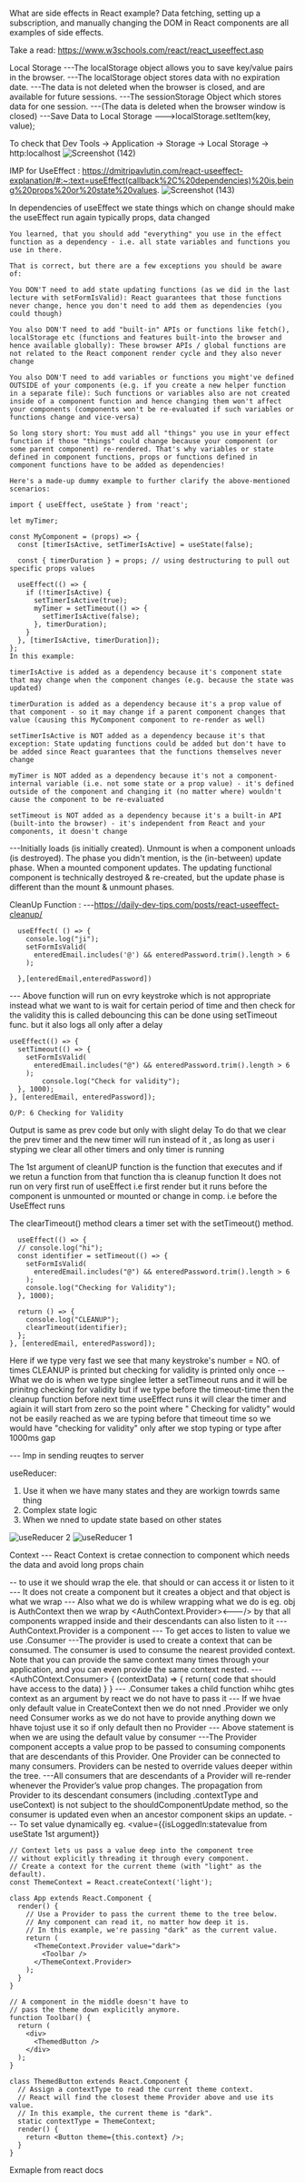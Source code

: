What are side effects in React example?
Data fetching, setting up a subscription, and manually changing the DOM in React components are all examples of side effects.


Take a read: https://www.w3schools.com/react/react_useeffect.asp

Local Storage
---The localStorage object allows you to save key/value pairs in the browser.
---The localStorage object stores data with no expiration date.
---The data is not deleted when the browser is closed, and are available for future sessions.
---The sessionStorage Object which stores data for one session.
---(The data is deleted when the browser window is closed)
---Save Data to Local Storage --->localStorage.setItem(key, value);


To check that Dev Tools -> Application -> Storage -> Local Storage -> http:localhost
![Screenshot (142)](https://user-images.githubusercontent.com/98139553/206268038-01fdb6af-20f4-4bc2-be0e-97ae8f42e3e5.png)

IMP for UseEffect : https://dmitripavlutin.com/react-useeffect-explanation/#:~:text=useEffect(callback%2C%20dependencies)%20is,being%20props%20or%20state%20values.
![Screenshot (143)](https://user-images.githubusercontent.com/98139553/206268222-fe3e4852-7f35-40dc-8a8a-60eb07c7cc0d.png)

In dependencies of useEffect we state things which on change should make the useEffect run again typically props, data changed

```
You learned, that you should add "everything" you use in the effect function as a dependency - i.e. all state variables and functions you use in there.

That is correct, but there are a few exceptions you should be aware of:

You DON'T need to add state updating functions (as we did in the last lecture with setFormIsValid): React guarantees that those functions never change, hence you don't need to add them as dependencies (you could though)

You also DON'T need to add "built-in" APIs or functions like fetch(), localStorage etc (functions and features built-into the browser and hence available globally): These browser APIs / global functions are not related to the React component render cycle and they also never change

You also DON'T need to add variables or functions you might've defined OUTSIDE of your components (e.g. if you create a new helper function in a separate file): Such functions or variables also are not created inside of a component function and hence changing them won't affect your components (components won't be re-evaluated if such variables or functions change and vice-versa)

So long story short: You must add all "things" you use in your effect function if those "things" could change because your component (or some parent component) re-rendered. That's why variables or state defined in component functions, props or functions defined in component functions have to be added as dependencies!

Here's a made-up dummy example to further clarify the above-mentioned scenarios:

import { useEffect, useState } from 'react';
 
let myTimer;
 
const MyComponent = (props) => {
  const [timerIsActive, setTimerIsActive] = useState(false);
 
  const { timerDuration } = props; // using destructuring to pull out specific props values
 
  useEffect(() => {
    if (!timerIsActive) {
      setTimerIsActive(true);
      myTimer = setTimeout(() => {
        setTimerIsActive(false);
      }, timerDuration);
    }
  }, [timerIsActive, timerDuration]);
};
In this example:

timerIsActive is added as a dependency because it's component state that may change when the component changes (e.g. because the state was updated)

timerDuration is added as a dependency because it's a prop value of that component - so it may change if a parent component changes that value (causing this MyComponent component to re-render as well)

setTimerIsActive is NOT added as a dependency because it's that exception: State updating functions could be added but don't have to be added since React guarantees that the functions themselves never change

myTimer is NOT added as a dependency because it's not a component-internal variable (i.e. not some state or a prop value) - it's defined outside of the component and changing it (no matter where) wouldn't cause the component to be re-evaluated

setTimeout is NOT added as a dependency because it's a built-in API (built-into the browser) - it's independent from React and your components, it doesn't change
```


---Initially loads (is initially created).
Unmount is when a component
unloads (is destroyed).
The phase you didn't mention,
is the (in-between) update phase.
When a mounted component updates.
The updating functional component
is technically destroyed & re-created,
but the update phase is different than
the mount & unmount phases.

CleanUp Function :
---https://daily-dev-tips.com/posts/react-useeffect-cleanup/
```
  useEffect( () => {
    console.log("ji");
    setFormIsValid(
      enteredEmail.includes('@') && enteredPassword.trim().length > 6
    );

  },[enteredEmail,enteredPassword])
  ```
  --- Above function will run on evry keystroke which is not appropriate instead what we want to is wait for certain period of time and then check for the validity           this is called debouncing this can be done using setTimeout func. but it also logs all only after a delay
  ```
  useEffect(() => {
    setTimeout(() => {
      setFormIsValid(
        enteredEmail.includes("@") && enteredPassword.trim().length > 6
      );
          console.log("Check for validity");
    }, 1000);
  }, [enteredEmail, enteredPassword]);
  
  O/P: 6 Checking for Validity
  ``` 
  Output is same as prev code but only with slight delay
  To do that we clear the prev timer and the new timer will run instead of it , as long as user i styping we clear all other timers and only timer is running 
  
  The 1st argument of cleanUP function is the function that executes and if we retun a function from that function tha is cleanup function 
  It does not run on very first run of useEffect i.e first render but it runs before the component is unmounted or mounted or change in comp. i.e before the UseEffect   runs
  
  The clearTimeout() method clears a timer set with the setTimeout() method.
  
  ```
    useEffect(() => {
    // console.log("hi");
    const identifier = setTimeout(() => {
      setFormIsValid(
        enteredEmail.includes("@") && enteredPassword.trim().length > 6
      );
      console.log("Checking for Validity");
    }, 1000);

    return () => {
      console.log("CLEANUP");
      clearTimeout(identifier);
    };
  }, [enteredEmail, enteredPassword]);
  ```
  Here if we type very fast we see that many keystroke's number = NO. of times CLEANUP is printed but checking for validity is printed only once 
 -- What we do is when we type singlee letter a setTimeout runs and it will be prinitng checking for validity but if we type before the timeout-time then the cleanup function before next time useEffect runs it will clear the timer and agiain it will start from zero so the point where " Checking for validty" would not be easily reached as we are typing before that timeout time so we would have "checking for validity" only after we stop typing or type after 1000ms gap 
 
--- Imp in sending reuqtes to server 

useReducer:
1) Use it when we have many states and they are workign towrds same thing 
2) Complex state logic
3) When we nned to update state based on other states 

![useReducer 2](https://user-images.githubusercontent.com/98139553/206369492-6c48a949-c85a-4944-948d-f8090d2af871.png)
![useReducer 1](https://user-images.githubusercontent.com/98139553/206369525-f49cbf4e-f29b-4ea4-944f-3d887fef66a3.png)


Context
--- React Context is cretae connection to component which needs the data and avoid long props chain

-- to use it we should wrap the ele. that should or can access it or listen to it
--- It does not create a component but it creates a object and that object is what we wrap
--- Also what we do is whilew wrapping what we do is eg. obj is AuthContext then we wrap by <AuthContext.Provider><---/> by that all components wrapped inside and their descendants can also listen to it
--- AuthContext.Provider is a component
--- To get acces to listen to value we use .Consumer
---The provider is used to create a context that can be consumed. The consumer is used to consume the nearest provided context. Note that you can provide the same context many times through your application, and you can even provide the same context nested.
--- <AuthCOntext.Consumer>
{ (contextData) => {
                    return( code that should have access to the data) 
                   }
}
--- .Consumer takes a child function whihc gtes context as an argument by react we do not have to pass it
--- If we hvae only default value in CreateContext then we do not nned .Provider we only need Consumer works as we do not have to provide anything down we hhave tojust use it so if only default then no Provider
--- Above statement is when we are using the default value by consumer
---The Provider component accepts a value prop to be passed to consuming components that are descendants of this Provider. One Provider can be connected to many consumers. Providers can be nested to override values deeper within the tree.
---All consumers that are descendants of a Provider will re-render whenever the Provider’s value prop changes. The propagation from Provider to its descendant consumers (including .contextType and useContext) is not subject to the shouldComponentUpdate method, so the consumer is updated even when an ancestor component skips an update.
--- To set value dynamically eg. <value={{isLoggedIn:statevalue from useState 1st argument}}

```
// Context lets us pass a value deep into the component tree
// without explicitly threading it through every component.
// Create a context for the current theme (with "light" as the default).
const ThemeContext = React.createContext('light');

class App extends React.Component {
  render() {
    // Use a Provider to pass the current theme to the tree below.
    // Any component can read it, no matter how deep it is.
    // In this example, we're passing "dark" as the current value.
    return (
      <ThemeContext.Provider value="dark">
        <Toolbar />
      </ThemeContext.Provider>
    );
  }
}

// A component in the middle doesn't have to
// pass the theme down explicitly anymore.
function Toolbar() {
  return (
    <div>
      <ThemedButton />
    </div>
  );
}

class ThemedButton extends React.Component {
  // Assign a contextType to read the current theme context.
  // React will find the closest theme Provider above and use its value.
  // In this example, the current theme is "dark".
  static contextType = ThemeContext;
  render() {
    return <Button theme={this.context} />;
  }
}
```
Exmaple from react docs


